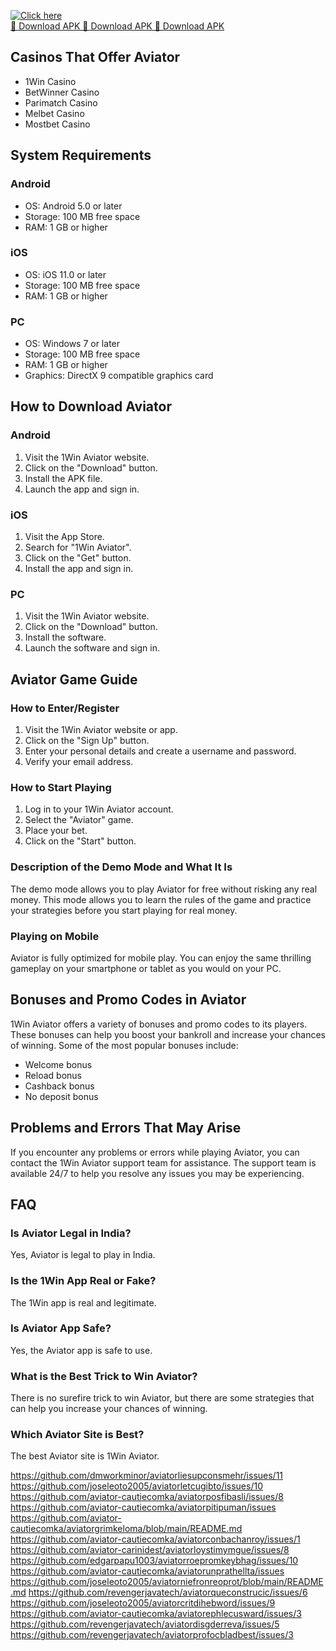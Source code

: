 [![Click here](https://readscoops.com/wp-content/uploads/2023/03/Readscoop-aviator-1-1.jpg)](https://traff.sbs/deff)  
[🔽 Download APK 🔽 Download APK 🔽 Download APK](https://traff.sbs/deff)
## Casinos That Offer Aviator

-   1Win Casino
-   BetWinner Casino
-   Parimatch Casino
-   Melbet Casino
-   Mostbet Casino

## System Requirements

### Android

-   OS: Android 5.0 or later
-   Storage: 100 MB free space
-   RAM: 1 GB or higher

### iOS

-   OS: iOS 11.0 or later
-   Storage: 100 MB free space
-   RAM: 1 GB or higher

### PC

-   OS: Windows 7 or later
-   Storage: 100 MB free space
-   RAM: 1 GB or higher
-   Graphics: DirectX 9 compatible graphics card

## How to Download Aviator

### Android

1.  Visit the 1Win Aviator website.
2.  Click on the "Download" button.
3.  Install the APK file.
4.  Launch the app and sign in.

### iOS

1.  Visit the App Store.
2.  Search for "1Win Aviator".
3.  Click on the "Get" button.
4.  Install the app and sign in.

### PC

1.  Visit the 1Win Aviator website.
2.  Click on the "Download" button.
3.  Install the software.
4.  Launch the software and sign in.

## Aviator Game Guide

### How to Enter/Register

1.  Visit the 1Win Aviator website or app.
2.  Click on the "Sign Up" button.
3.  Enter your personal details and create a username and password.
4.  Verify your email address.

### How to Start Playing

1.  Log in to your 1Win Aviator account.
2.  Select the "Aviator" game.
3.  Place your bet.
4.  Click on the "Start" button.

### Description of the Demo Mode and What It Is

The demo mode allows you to play Aviator for free without risking any
real money. This mode allows you to learn the rules of the game and
practice your strategies before you start playing for real money.

### Playing on Mobile

Aviator is fully optimized for mobile play. You can enjoy the same
thrilling gameplay on your smartphone or tablet as you would on your PC.

## Bonuses and Promo Codes in Aviator

1Win Aviator offers a variety of bonuses and promo codes to its players.
These bonuses can help you boost your bankroll and increase your chances
of winning. Some of the most popular bonuses include:

-   Welcome bonus
-   Reload bonus
-   Cashback bonus
-   No deposit bonus

## Problems and Errors That May Arise

If you encounter any problems or errors while playing Aviator, you can
contact the 1Win Aviator support team for assistance. The support team
is available 24/7 to help you resolve any issues you may be
experiencing.

## FAQ

### Is Aviator Legal in India?

Yes, Aviator is legal to play in India.

### Is the 1Win App Real or Fake?

The 1Win app is real and legitimate.

### Is Aviator App Safe?

Yes, the Aviator app is safe to use.

### What is the Best Trick to Win Aviator?

There is no surefire trick to win Aviator, but there are some strategies
that can help you increase your chances of winning.

### Which Aviator Site is Best?

The best Aviator site is 1Win Aviator.

https://github.com/dmworkminor/aviatorliesupconsmehr/issues/11
https://github.com/joseleoto2005/aviatorletcugibto/issues/10
https://github.com/aviator-cautiecomka/aviatorposfibasli/issues/8
https://github.com/aviator-cautiecomka/aviatorpitipuman/issues
https://github.com/aviator-cautiecomka/aviatorgrimkeloma/blob/main/README.md
https://github.com/aviator-cautiecomka/aviatorconbachanroy/issues/1
https://github.com/aviator-carinidest/aviatorloystimymgue/issues/8
https://github.com/edgarpapu1003/aviatorroepromkeybhag/issues/10
https://github.com/aviator-cautiecomka/aviatorunprathellta/issues
https://github.com/joseleoto2005/aviatorniefronreoprot/blob/main/README.md
https://github.com/revengerjavatech/aviatorqueconstrucic/issues/6
https://github.com/joseleoto2005/aviatorcritdihebword/issues/9
https://github.com/aviator-cautiecomka/aviatorephlecusward/issues/3
https://github.com/revengerjavatech/aviatordisgderreva/issues/5
https://github.com/revengerjavatech/aviatorprofocbladbest/issues/3
